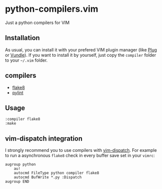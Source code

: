 python-compilers.vim
====================

Just a python compilers for VIM

Installation
------------

As usual, you can install it with your prefered VIM plugin manager (like [Plug](https://github.com/junegunn/vim-plug)
or [Vundle](https://github.com/gmarik/vundle)).
If you want to install it by yourself, just copy the `compiler` folder to your `~/.vim` folder.

compilers
---------
* [flake8](http://flake8.pycqa.org/en/latest/)
* [pylint](https://www.pylint.org/)

Usage
-----

```vim
:compiler flake8
:make
```
vim-dispatch integration
------------------------
I strongly recommend you to use compilers with [vim-dispatch](https://github.com/tpope/vim-dispatch).
For example to run a asynchronous `flake8` check in every buffer save set in your `vimrc`:

```vim
augroup python
    au!
    autocmd FileType python compiler flake8
    autocmd BufWrite *.py :Dispatch
augroup END
```
